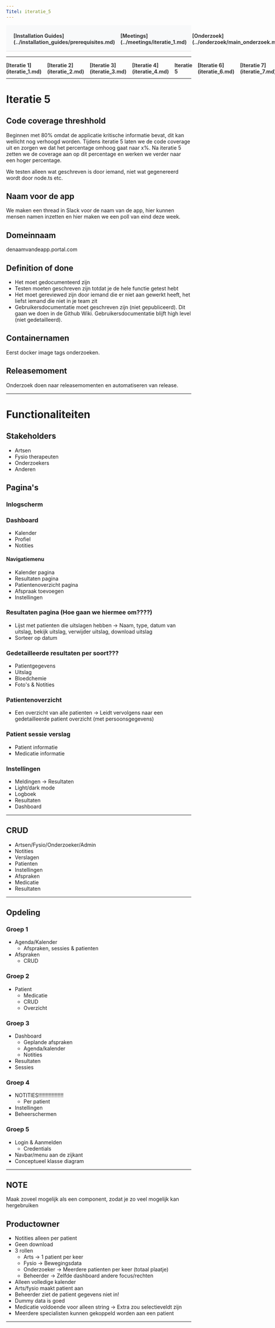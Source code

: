 ```yaml
---
Titel: iteratie_5
---
```


<div style="display:flex; justify-content:space-between; align-items:left; padding:20px; background-color:#f8f9fa; border-bottom:1px solid #e0e0e0;">
  <nav style="display:flex; gap:15px; height:30px;">
    <a markdown="1" style="text-decoration:none; color:#333; font-weight:bold;">[Installation Guides](../installation_guides/prerequisites.md)</a>
    <a markdown="1" style="text-decoration:none; color:#333; font-weight:bold;">[Meetings](../meetings/iteratie_1.md)</a>
    <a markdown="1" style="text-decoration:none; color:#333; font-weight:bold;">[Onderzoek](../onderzoek/main_onderzoek.md)</a>
    <a markdown="1" style="text-decoration:none; color:#333; font-weight:bold;">[Retrospectives](../retrospectives/home_retrospectives.md)</a>
  </nav>
</div>

---

<nav style="display:flex; gap:15px; height:30px;">
  <a markdown="1" style="text-decoration:none; color:#333; font-weight:bold;">[Iteratie 1](iteratie_1.md)</a>
  <a markdown="1" style="text-decoration:none; color:#333; font-weight:bold;">[Iteratie 2](iteratie_2.md)</a>
  <a markdown="1" style="text-decoration:none; color:#333; font-weight:bold;">[Iteratie 3](iteratie_3.md)</a>
  <a markdown="1" style="text-decoration:none; color:#333; font-weight:bold;">[Iteratie 4](iteratie_4.md)</a>
  <a markdown="1" style="text-decoration:none; color:#333; font-weight:bold;">Iteratie 5</a>
  <a markdown="1" style="text-decoration:none; color:#333; font-weight:bold;">[Iteratie 6](iteratie_6.md)</a>
  <a markdown="1" style="text-decoration:none; color:#333; font-weight:bold;">[Iteratie 7](iteratie_7.md)</a>
  <a markdown="1" style="text-decoration:none; color:#333; font-weight:bold;">[Iteratie 8](iteratie_8.md)</a>
  <a markdown="1" style="text-decoration:none; color:#333; font-weight:bold;">[Iteratie 9](iteratie_9.md)</a>
</nav>

---

# Iteratie 5
## Code coverage threshhold 
Beginnen met 80% omdat de applicatie kritische informatie bevat, dit kan wellicht nog verhoogd worden. Tijdens iteratie 5 laten we de code coverage uit en zorgen we dat het percentage omhoog gaat naar x%. Na iteratie 5 zetten we de coverage aan op dit percentage en werken we verder naar een hoger percentage. 

We testen alleen wat geschreven is door iemand, niet wat gegenereerd wordt door node.ts etc. 

## Naam voor de app
We maken een thread in Slack voor de naam van de app, hier kunnen mensen namen inzetten en hier maken we een poll van eind deze week.

## Domeinnaam
denaamvandeapp.portal.com

## Definition of done 
- Het moet gedocumenteerd zijn
- Testen moeten geschreven zijn totdat je de hele functie getest hebt
- Het moet gereviewed zijn door iemand die er niet aan gewerkt heeft, het liefst iemand die niet in je team zit
- Gebruikersdocumentatie moet geschreven zijn (niet gepubliceerd). Dit gaan we doen in de Github Wiki. Gebruikersdocumentatie blijft high level (niet gedetailleerd).

## Containernamen
Eerst docker image tags onderzoeken.

## Releasemoment 
Onderzoek doen naar releasemomenten en automatiseren van release. 

---

# Functionaliteiten
## Stakeholders
* Artsen
* Fysio therapeuten
* Onderzoekers
* Anderen

## Pagina's
### Inlogscherm
### Dashboard
* Kalender
* Profiel
* Notities

#### Navigatiemenu
* Kalender pagina
* Resultaten pagina
* Patientenoverzicht pagina
* Afspraak toevoegen
* Instellingen

### Resultaten pagina (Hoe gaan we hiermee om????)
* Lijst met patienten die uitslagen hebben -> Naam, type, datum van uitslag, bekijk uitslag, verwijder uitslag, download uitslag
* Sorteer op datum

### Gedetailleerde resultaten per soort???
* Patientgegevens
* Uitslag
* Bloedchemie
* Foto's & Notities

### Patientenoverzicht
* Een overzicht van alle patienten -> Leidt vervolgens naar een gedetailleerde patient overzicht (met persoonsgegevens)

### Patient sessie verslag
* Patient informatie
* Medicatie informatie

### Instellingen
* Meldingen -> Resultaten
* Light/dark mode
* Logboek
* Resultaten
* Dashboard

---

## CRUD
* Artsen/Fysio/Onderzoeker/Admin
* Notities
* Verslagen
* Patienten
* Instellingen
* Afspraken
* Medicatie
* Resultaten

---

## Opdeling
### Groep 1
* Agenda/Kalender
  - Afspraken, sessies & patienten
* Afspraken
  - CRUD

### Groep 2
* Patient
  - Medicatie
  - CRUD
  - Overzicht

### Groep 3
* Dashboard
  - Geplande afspraken
  - Agenda/kalender
  - Notities
* Resultaten
* Sessies

### Groep 4
* NOTITIES!!!!!!!!!!!!!!!!!
  - Per patient
* Instellingen
* Beheerschermen

### Groep 5
* Login & Aanmelden
  - Credentials
* Navbar/menu aan de zijkant  
* Conceptueel klasse diagram

---

## NOTE
Maak zoveel mogelijk als een component, zodat je zo veel mogelijk kan hergebruiken

## Productowner
* Notities alleen per patient
* Geen download
* 3 rollen
  - Arts -> 1 patient per keer
  - Fysio -> Bewegingsdata
  - Onderzoeker -> Meerdere patienten per keer (totaal plaatje)
  - Beheerder
  -> Zelfde dashboard andere focus/rechten
* Alleen volledige kalender
* Arts/fysio maakt patient aan
* Beheerder ziet de patient gegevens niet in!
* Dummy data is goed
* Medicatie voldoende voor alleen string -> Extra zou selectieveldt zijn
* Meerdere specialisten kunnen gekoppeld worden aan een patient

---